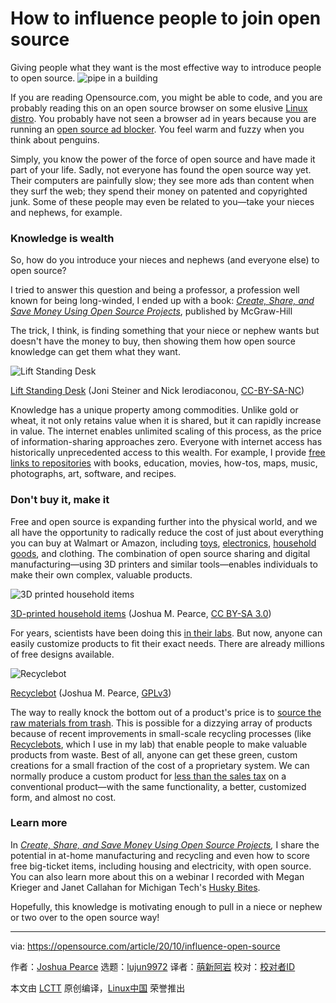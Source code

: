 [#]: collector: (lujun9972)
[#]: translator: (mengxinayan)
[#]: reviewer: ( )
[#]: publisher: ( )
[#]: url: ( )
[#]: subject: (How to influence people to join open source)
[#]: via: (https://opensource.com/article/20/10/influence-open-source)
[#]: author: (Joshua Pearce https://opensource.com/users/jmpearce)

How to influence people to join open source
======
Giving people what they want is the most effective way to introduce
people to open source.
![pipe in a building][1]

If you are reading Opensource.com, you might be able to code, and you are probably reading this on an open source browser on some elusive [Linux distro][2]. You probably have not seen a browser ad in years because you are running an [open source ad blocker][3]. You feel warm and fuzzy when you think about penguins.

Simply, you know the power of the force of open source and have made it part of your life. Sadly, not everyone has found the open source way yet. Their computers are painfully slow; they see more ads than content when they surf the web; they spend their money on patented and copyrighted junk. Some of these people may even be related to you—take your nieces and nephews, for example.

### Knowledge is wealth

So, how do you introduce your nieces and nephews (and everyone else) to open source?

I tried to answer this question and being a professor, a profession well known for being long-winded, I ended up with a book: [_Create, Share, and Save Money Using Open Source Projects_][4], published by McGraw-Hill

The trick, I think, is finding something that your niece or nephew wants but doesn't have the money to buy, then showing them how open source knowledge can get them what they want.

![Lift Standing Desk][5]

[Lift Standing Desk][6] (Joni Steiner and Nick Ierodiaconou, [CC-BY-SA-NC][7])

Knowledge has a unique property among commodities. Unlike gold or wheat, it not only retains value when it is shared, but it can rapidly increase in value. The internet enables unlimited scaling of this process, as the price of information-sharing approaches zero. Everyone with internet access has historically unprecedented access to this wealth. For example, I provide [free links to repositories][4] with books, education, movies, how-tos, maps, music, photographs, art, software, and recipes.

### Don't buy it, make it

Free and open source is expanding further into the physical world, and we all have the opportunity to radically reduce the cost of just about everything you can buy at Walmart or Amazon, including [toys][8], [electronics][9], [household goods][10], and clothing. The combination of open source sharing and digital manufacturing—using 3D printers and similar tools—enables individuals to make their own complex, valuable products.

![3D printed household items][11]

[3D-printed household items][12] (Joshua M. Pearce, [CC BY-SA 3.0][13])

For years, scientists have been doing this [in their labs][14]. But now, anyone can easily customize products to fit their exact needs. There are already millions of free designs available.

![Recyclebot][15]

[Recyclebot][16] (Joshua M. Pearce, [GPLv3][17])

The way to really knock the bottom out of a product's price is to [source the raw materials from trash][18]. This is possible for a dizzying array of products because of recent improvements in small-scale recycling processes (like [Recyclebots][19], which I use in my lab) that enable people to make valuable products from waste. Best of all, anyone can get these green, custom creations for a small fraction of the cost of a proprietary system. We can normally produce a custom product for [less than the sales tax][20] on a conventional product—with the same functionality, a better, customized form, and almost no cost.

### Learn more

In _[Create, Share, and Save Money Using Open Source Projects][4],_ I share the potential in at-home manufacturing and recycling and even how to score free big-ticket items, including housing and electricity, with open source. You can also learn more about this on a webinar I recorded with Megan Krieger and Janet Callahan for Michigan Tech's [Husky Bites][21].

Hopefully, this knowledge is motivating enough to pull in a niece or nephew or two over to the open source way!

--------------------------------------------------------------------------------

via: https://opensource.com/article/20/10/influence-open-source

作者：[Joshua Pearce][a]
选题：[lujun9972][b]
译者：[萌新阿岩](https://github.com/mengxinayan)
校对：[校对者ID](https://github.com/校对者ID)

本文由 [LCTT](https://github.com/LCTT/TranslateProject) 原创编译，[Linux中国](https://linux.cn/) 荣誉推出

[a]: https://opensource.com/users/jmpearce
[b]: https://github.com/lujun9972
[1]: https://opensource.com/sites/default/files/styles/image-full-size/public/lead-images/open_pipe_red_hat_tower_building.png?itok=8ho3yi7L (pipe in a building)
[2]: https://distrowatch.com/
[3]: https://opensource.com/article/20/4/ad-blockers
[4]: https://www.appropedia.org/Create,_Share,_and_Save_Money_Using_Open-Source_Projects
[5]: https://opensource.com/sites/default/files/uploads/opendesk_furniture_lift-standing-desk.jpg (Lift Standing Desk)
[6]: https://www.appropedia.org/File:Opendesk_furniture_lift-standing-desk.jpg
[7]: https://creativecommons.org/licenses/by-nc-sa/2.0/
[8]: http://www.mdpi.com/2227-7080/5/3/45
[9]: https://doi.org/10.3390/inventions3030064
[10]: https://www.mdpi.com/2227-7080/5/1/7
[11]: https://opensource.com/sites/default/files/uploads/3dprinted_household.jpg (3D printed household items)
[12]: https://www.appropedia.org/File:3dprinted_household.JPG
[13]: https://creativecommons.org/licenses/by-sa/3.0/
[14]: https://opensource.com/article/20/10/open-source-hardware-savings
[15]: https://opensource.com/sites/default/files/uploads/recyclebotrep.png (Recyclebot)
[16]: https://www.appropedia.org/File:Recyclebotrep.png
[17]: https://www.gnu.org/licenses/gpl-3.0.html
[18]: https://www.academia.edu/34738483/Tightening_the_Loop_on_the_Circular_Economy_Coupled_Distributed_Recycling_and_Manufacturing_with_Recyclebot_and_RepRap_3-D_Printing
[19]: https://www.appropedia.org/Recyclebot
[20]: https://opensource.com/article/17/3/how-to-create-consumer-goods-open-hardware
[21]: https://www.facebook.com/Michigan-Tech-College-of-Engineering-109353424030003/videos/husky-bites-presents-special-guest-joshua-m-pearce/2669023713361207/
